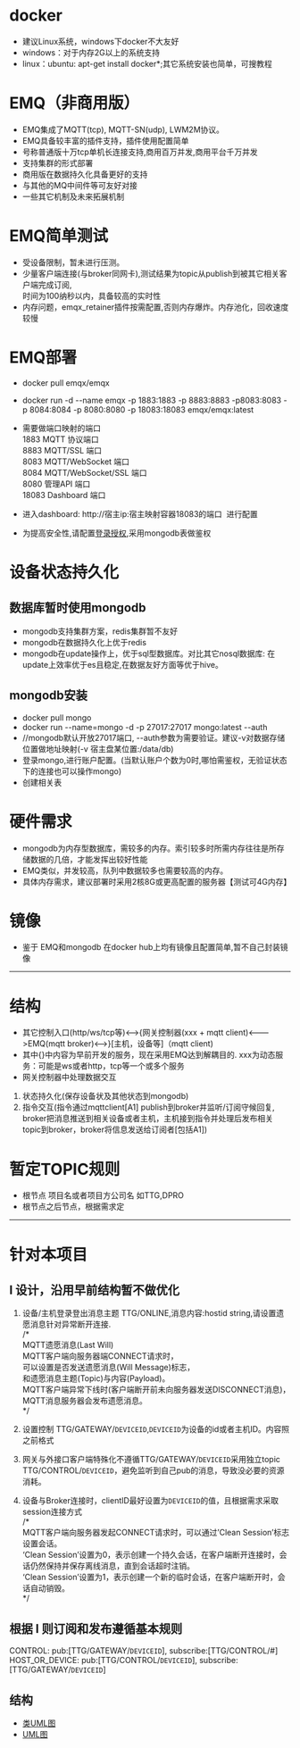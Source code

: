 ﻿# docker
* 建议Linux系统，windows下docker不大友好
* windows：对于内存2G以上的系统支持
* linux：ubuntu: apt-get install docker*;其它系统安装也简单，可搜教程

# EMQ（非商用版）
* EMQ集成了MQTT(tcp), MQTT-SN(udp), LWM2M协议。
* EMQ具备较丰富的插件支持，插件使用配置简单
* 号称普通版十万tcp单机长连接支持,商用百万并发,商用平台千万并发
* 支持集群的形式部署
* 商用版在数据持久化具备更好的支持
* 与其他的MQ中间件等可友好对接
* 一些其它机制及未来拓展机制

# EMQ简单测试
* 受设备限制，暂未进行压测。
* 少量客户端连接(与broker同网卡),测试结果为topic从publish到被其它相关客户端完成订阅,<br>
时间为100纳秒以内，具备较高的实时性
* 内存问题，emqx_retainer插件按需配置,否则内存爆炸。内存池化，回收速度较慢

#  EMQ部署
* docker pull emqx/emqx
* docker run -d --name emqx -p 1883:1883 -p 8883:8883 -p8083:8083 
-p 8084:8084 -p 8080:8080 -p 18083:18083 emqx/emqx:latest <br>

* 需要做端口映射的端口 <br>
1883	MQTT 协议端口 <br>
8883	MQTT/SSL 端口 <br>
8083	MQTT/WebSocket 端口 <br>
8084	MQTT/WebSocket/SSL 端口 <br>
8080	管理API 端口 <br>
18083	Dashboard 端口 <br>

* 进入dashboard: http://宿主ip:宿主映射容器18083的端口 &nbsp;进行配置
* 为提高安全性,请配置[登录授权](https://docs.emqx.io/broker/v3/cn/plugins.html#mongodb),采用mongodb表做鉴权

#  设备状态持久化
## 数据库暂时使用mongodb
* mongodb支持集群方案，redis集群暂不友好
* mongodb在数据持久化上优于redis
* mongodb在update操作上，优于sql型数据库。对比其它nosql数据库:
在update上效率优于es且稳定,在数据友好方面等优于hive。

## mongodb安装
* docker pull mongo 
* docker run --name=mongo -d -p 27017:27017 mongo:latest --auth
* //mongodb默认开放27017端口, --auth参数为需要验证。建议-v对数据存储位置做地址映射(-v 宿主盘某位置:/data/db)
* 登录mongo,进行账户配置。(当默认账户个数为0时,哪怕需鉴权，无验证状态下的连接也可以操作mongo)
* 创建相关表

# 硬件需求
* mongodb为内存型数据库，需较多的内存。索引较多时所需内存往往是所存储数据的几倍，才能发挥出较好性能
* EMQ类似，并发较高，队列中数据较多也需要较高的内存。
* 具体内存需求，建议部署时采用2核8G或更高配置的服务器【测试可4G内存】

# 镜像
* 鉴于 EMQ和mongodb 在docker hub上均有镜像且配置简单,暂不自己封装镜像

------------------------------------------

# 结构
* 其它控制入口(http/ws/tcp等)<-->{网关控制器(xxx + mqtt client)<--->EMQ(mqtt broker)<-->}[主机，设备等]（mqtt client)
* 其中{}中内容为早前开发的服务，现在采用EMQ达到解耦目的. xxx为动态服务：可能是ws或者http，tcp等一个或多个服务
* 网关控制器中处理数据交互<br>

1. 状态持久化(保存设备状及其他状态到mongodb)<br>
2. 指令交互(指令通过mqttclient[A1] publish到broker并监听/订阅守候回复, broker把消息推送到相关设备或者主机，主机接到指令并处理后发布相关topic到broker，broker将信息发送给订阅者[包括A1])

# 暂定TOPIC规则
* 根节点 项目名或者项目方公司名 如TTG,DPRO
* 根节点之后节点，根据需求定

----------------------------------
# 针对本项目
## I 设计，沿用早前结构暂不做优化

1. 设备/主机登录登出消息主题 TTG/ONLINE,消息内容:hostid string,请设置遗愿消息针对异常断开连接.<br>
/* <br>
MQTT遗愿消息(Last Will)<br>
MQTT客户端向服务器端CONNECT请求时，<br>
可以设置是否发送遗愿消息(Will Message)标志，<br>
和遗愿消息主题(Topic)与内容(Payload)。<br>
MQTT客户端异常下线时(客户端断开前未向服务器发送DISCONNECT消息)，<br>
MQTT消息服务器会发布遗愿消息。<br>
*/<br>

2. 设置控制 TTG/GATEWAY/`DEVICEID`,`DEVICEID`为设备的id或者主机ID。内容照之前格式 

3. 网关与外接口客户端特殊化不遵循TTG/GATEWAY/`DEVICEID`采用独立topic  TTG/CONTROL/`DEVICEID`，避免监听到自己pub的消息，导致没必要的资源消耗。

4. 设备与Broker连接时，clientID最好设置为`DEVICEID`的值，且根据需求采取session连接方式 <br>
/*<br>
 MQTT客户端向服务器发起CONNECT请求时，可以通过’Clean Session’标志设置会话。<br>
‘Clean Session’设置为0，表示创建一个持久会话，在客户端断开连接时，会话仍然保持并保存离线消息，直到会话超时注销。<br>
‘Clean Session’设置为1，表示创建一个新的临时会话，在客户端断开时，会话自动销毁。<br>
*/<br>

## 根据 I 则订阅和发布遵循基本规则
CONTROL:  pub:[TTG/GATEWAY/`DEVICEID`], subscribe:[TTG/CONTROL/#]  <br>
HOST_OR_DEVICE: pub:[TTG/CONTROL/`DEVICEID`], subscribe:[TTG/GATEWAY/`DEVICEID`] <br>

##  结构
* [类UML图](mx.png)
* [UML图](uml.png)








